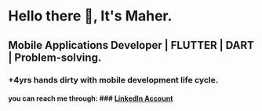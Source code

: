 # Hello there 👋, It's Maher. 
## Mobile Applications Developer | FLUTTER | DART | Problem-solving.
### +4yrs hands dirty with mobile development life cycle.
#### you can reach me through: ### [LinkedIn Account][linkedIn]
[linkedIn]: https://www.linkedin.com/in/maher-ahmad-el-amary-4a64971a3/

<!--
**maherelamary/maherelamary** is a ✨ _special_ ✨ repository because its `README.md` (this file) appears on your GitHub profile.

Here are some ideas to get you started:

- 🔭 I’m currently working on ...
- 🌱 I’m currently learning ...
- 👯 I’m looking to collaborate on ...
- 🤔 I’m looking for help with ...
- 💬 Ask me about ...
- 📫 How to reach me: ...
- 😄 Pronouns: ...
- ⚡ Fun fact: ...
-->
